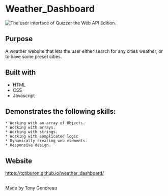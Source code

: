 # Weather_Dashboard


<img src="./assets/images/WebAPISCRN.PNG"
     alt="The user interface of Quizzer the Web API Edition."
      />




## Purpose
A weather website that lets the user either search for any cities weather, or to have some preset cities. 


## Built with
* HTML
* CSS
* Javascript


## Demonstrates the following skills:

    * Working with an array of Objects.
    * Working with arrays.
    * Working with strings.
    * Working with complicated logic
    * Dynamically creating web elements.
    * Responsive design.




## Website
https://tgtiburon.github.io/weather_dashboard/

##

Made by Tony Gendreau

